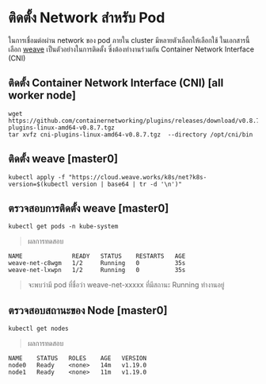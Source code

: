 # ติดตั้ง Network สำหรับ Pod
ในการเชื่อมต่อผ่าน network ของ pod ภายใน cluster มีหลายตัวเลือกให้เลือกใช้ ในเอกสารนี้เลือก [weave](https://www.weave.works/docs/net/latest/kubernetes/kube-addon/) เป็นตัวอย่างในการติดตั้ง ซี่งต้องทำงานร่วมกัน Container Network Interface (CNI)
## ติดตั้ง Container Network Interface (CNI) [all worker node]
```
wget https://github.com/containernetworking/plugins/releases/download/v0.8.7/cni-plugins-linux-amd64-v0.8.7.tgz
tar xvfz cni-plugins-linux-amd64-v0.8.7.tgz  --directory /opt/cni/bin
```
## ติดตั้ง weave [master0]
```
kubectl apply -f "https://cloud.weave.works/k8s/net?k8s-version=$(kubectl version | base64 | tr -d '\n')"
```
## ตรวจสอบการติดตั้ง weave [master0]
```
kubectl get pods -n kube-system
```
> ผลการทดสอบ
```
NAME              READY   STATUS    RESTARTS   AGE
weave-net-c8wgm   1/2     Running   0          35s
weave-net-lxwpn   1/2     Running   0          35s
```
> จะพบว่ามี pod ที่ชื่อว่า weave-net-xxxxx ที่มีสถานะ Running ทำงานอยู่
## ตรวจสอบสถานะของ Node [master0]
```
kubectl get nodes
```
> ผลการทดสอบ
```
NAME    STATUS   ROLES    AGE   VERSION
node0   Ready    <none>   14m   v1.19.0
node1   Ready    <none>   11m   v1.19.0
```
